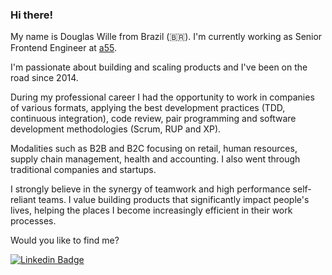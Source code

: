 ### Hi there!

My name is Douglas Wille from Brazil (🇧🇷). I'm currently working as Senior Frontend Engineer at [a55](https://a55.tech). 

I'm passionate about building and scaling products and I've been on the road since 2014.

During my professional career I had the opportunity to work in companies of various formats, applying the best development practices (TDD, continuous integration), code review, pair programming and software development methodologies (Scrum, RUP and XP).

Modalities such as B2B and B2C focusing on retail, human resources, supply chain management, health and accounting. I also went through traditional companies and startups.

I strongly believe in the synergy of teamwork and high performance self-reliant teams. I value building products that significantly impact people's lives, helping the places I become increasingly efficient in their work processes.

Would you like to find me?

[![Linkedin Badge](https://img.shields.io/badge/-LinkedIn-blue?style=flat-square&logo=Linkedin&logoColor=white&link=https://www.linkedin.com/in/willedouglas)](https://www.linkedin.com/in/willedouglas)
